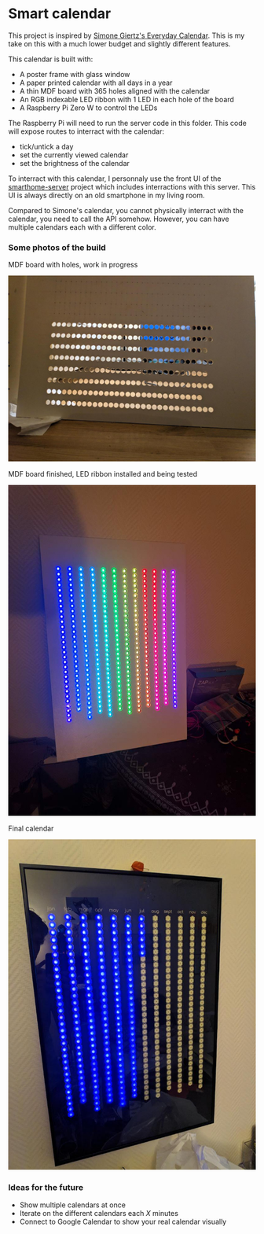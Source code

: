 # Smart calendar

This project is inspired by [Simone Giertz's Everyday Calendar](https://www.simonegiertz.com/every-day-calendar).
This is my take on this with a much lower budget and slightly different features.

This calendar is built with:

* A poster frame with glass window
* A paper printed calendar with all days in a year
* A thin MDF board with 365 holes aligned with the calendar
* An RGB indexable LED ribbon with 1 LED in each hole of the board
* A Raspberry Pi Zero W to control the LEDs

The Raspberry Pi will need to run the server code in this folder. This code will
expose routes to interract with the calendar:

* tick/untick a day
* set the currently viewed calendar
* set the brightness of the calendar

To interract with this calendar, I personnaly use the front UI of the
[smarthome-server](../smarthome-server/README.md) project which includes interractions
with this server. This UI is always directly on an old smartphone in my living room.

Compared to Simone's calendar, you cannot physically interract with the calendar,
you need to call the API somehow. However, you can have multiple calendars each with a
different color.

### Some photos of the build

MDF board with holes, work in progress

![](MDF_board.jpg)

MDF board finished, LED ribbon installed and being tested

![](POC_MDF_and_LEDs.jpg)

Final calendar

![](Calendar.jpg)

### Ideas for the future

* Show multiple calendars at once
* Iterate on the different calendars each _X_ minutes
* Connect to Google Calendar to show your real calendar visually
